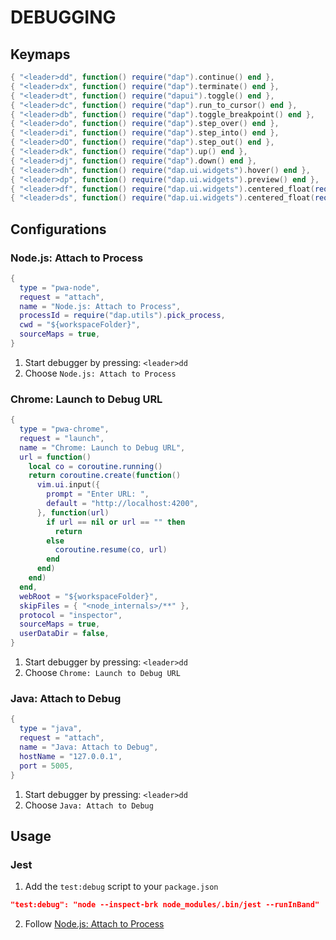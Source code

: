 # DEBUGGING

## Keymaps

```lua
{ "<leader>dd", function() require("dap").continue() end },
{ "<leader>dx", function() require("dap").terminate() end },
{ "<leader>dt", function() require("dapui").toggle() end },
{ "<leader>dc", function() require("dap").run_to_cursor() end },
{ "<leader>db", function() require("dap").toggle_breakpoint() end },
{ "<leader>do", function() require("dap").step_over() end },
{ "<leader>di", function() require("dap").step_into() end },
{ "<leader>dO", function() require("dap").step_out() end },
{ "<leader>dk", function() require("dap").up() end },
{ "<leader>dj", function() require("dap").down() end },
{ "<leader>dh", function() require("dap.ui.widgets").hover() end },
{ "<leader>dp", function() require("dap.ui.widgets").preview() end },
{ "<leader>df", function() require("dap.ui.widgets").centered_float(require('dap.ui.widgets').frames) end },
{ "<leader>ds", function() require("dap.ui.widgets").centered_float(require('dap.ui.widgets').scopes) end },
```

## Configurations

### Node.js: Attach to Process

```lua
{
  type = "pwa-node",
  request = "attach",
  name = "Node.js: Attach to Process",
  processId = require("dap.utils").pick_process,
  cwd = "${workspaceFolder}",
  sourceMaps = true,
}
```

1. Start debugger by pressing: `<leader>dd`
2. Choose `Node.js: Attach to Process`

### Chrome: Launch to Debug URL

```lua
{
  type = "pwa-chrome",
  request = "launch",
  name = "Chrome: Launch to Debug URL",
  url = function()
    local co = coroutine.running()
    return coroutine.create(function()
      vim.ui.input({
        prompt = "Enter URL: ",
        default = "http://localhost:4200",
      }, function(url)
        if url == nil or url == "" then
          return
        else
          coroutine.resume(co, url)
        end
      end)
    end)
  end,
  webRoot = "${workspaceFolder}",
  skipFiles = { "<node_internals>/**" },
  protocol = "inspector",
  sourceMaps = true,
  userDataDir = false,
}
```

1. Start debugger by pressing: `<leader>dd`
2. Choose `Chrome: Launch to Debug URL`

### Java: Attach to Debug

```lua
{
  type = "java",
  request = "attach",
  name = "Java: Attach to Debug",
  hostName = "127.0.0.1",
  port = 5005,
}
```

1. Start debugger by pressing: `<leader>dd`
2. Choose `Java: Attach to Debug`

## Usage

### Jest

1. Add the `test:debug` script to your `package.json`

```json
"test:debug": "node --inspect-brk node_modules/.bin/jest --runInBand"
```

2. Follow [Node.js: Attach to Process](#nodejs-attach-to-process)

